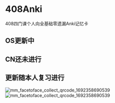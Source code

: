 # 408Anki
408四门课个人向全基础零遗漏Anki记忆卡
## OS更新中
## CN还未进行
## 更新随本人复习进行
![mm_facetoface_collect_qrcode_1692358690539](https://github.com/qindarkstone/408Anki/assets/81075299/9bc965f0-d2e7-43f4-9d8c-71da1d23439f)
![mm_facetoface_collect_qrcode_1692358690539](https://github.com/qindarkstone/408Anki/assets/81075299/6a512f1c-c523-46df-87ea-32f28d3b7ebd)
